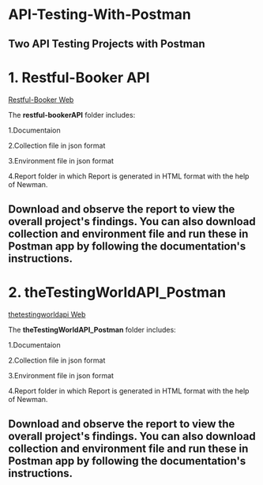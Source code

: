# API-Testing-With-Postman

## Two API Testing Projects with Postman

# 1. Restful-Booker API

[Restful-Booker Web](https://restful-booker.herokuapp.com/)

The **restful-bookerAPI** folder includes:

1.Documentaion

2.Collection file in json format

3.Environment file in json format

4.Report folder in which Report is generated in HTML format with the help of Newman.

## Download and observe the report to view the overall project's findings. You can also download collection and environment file and run these in Postman app by following the documentation's instructions.


# 2. theTestingWorldAPI_Postman

[thetestingworldapi Web](https://thetestingworldapi.com/)

The **theTestingWorldAPI_Postman** folder includes:

1.Documentaion

2.Collection file in json format

3.Environment file in json format

4.Report folder in which Report is generated in HTML format with the help of Newman.

## Download and observe the report to view the overall project's findings. You can also download collection and environment file and run these in Postman app by following the documentation's instructions.


